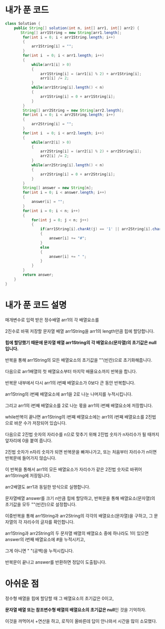 # 내가 푼 코드

```java
class Solution {
    public String[] solution(int n, int[] arr1, int[] arr2) {
       String[] arr1String = new String[arr1.length];
        for(int i = 0; i < arr1String.length; i++)
        {
            arr1String[i] = "";
        }
        for(int i  = 0; i < arr1.length; i++)
        {
            while(arr1[i] > 0)
            {
                arr1String[i] = (arr1[i] % 2) + arr1String[i];
                arr1[i] /= 2;
            }
            while(arr1String[i].length() < n)
            {
                arr1String[i] = 0 + arr1String[i];
            }
        }
        String[] arr2String = new String[arr2.length];
        for(int i = 0; i < arr2String.length; i++)
        {
            arr2String[i] = "";
        }
        for(int i  = 0; i < arr2.length; i++)
        {
            while(arr2[i] > 0)
            {
                arr2String[i] = (arr2[i] % 2) + arr2String[i];
                arr2[i] /= 2;
            }
            while(arr2String[i].length() < n)
            {
                arr2String[i] = 0 + arr2String[i];
            }
        }
        String[] answer = new String[n];
        for(int i = 0; i < answer.length; i++)
        {
            answer[i] = "";
        }
        for(int i = 0; i < n; i++)
        {
            for(int j = 0; j < n; j++)
            {
                if(arr1String[i].charAt(j) == '1' || arr2String[i].charAt(j) == '1')
                {
                    answer[i] += "#";
                }
                else
                {
                    answer[i] += " ";
                }
            }
        }
        return answer;
    }
}
```

# 내가 푼 코드 설명

매개변수로 입력 받은 정수배열 arr1의 각 배열요소를<br><br>
2진수로 바꿔 저장할 문자열 배열 arr1String을 arr1의 length만큼 힙에 할당합니다.<br><br>
**힙에 할당했기 때문에 문자열 배열 arr1String의 각 배열요소(문자열)의 초기값은 null입니다.**<br><br>
반복을 통해 arr1String의 모든 배열요소의 초기값을 ""(빈칸)으로 초기화해줍니다.<br><br>
다음으로 arr1배열의 첫 배열요소부터 마지막 배욜요소까지 반복을 합니다.<br><br>
반복문 내부에서 다시 arr1의 i번째 배열요소가 0보다 큰 동안 반복합니다.<br><br>
arr1String의 i번째 배열요소에 arr1을 2로 나눈 나머지를 누적시킵니다.<br><br>
그리고 arr1의 i번째 배열요소를 2로 나눈 몫을 arr1의 i번째 배열요소에 저장합니다.<br><br>
while반복이 끝나면 arr1String의 i번째 배열요소에는 arr1의 i번째 배열요소를 2진법으로 바꾼 수가 저장되어 있습니다.<br><br>
다음으로 2진법 숫자의 자리수를 n으로 맞추기 위해 2진법 숫자가 n자리수가 될 때까지 앞자리에 0을 붙여 줍니다.<br><br>
2진법 숫자가 n자리 숫자가 되면 반복문을 빠져나가고, 또는 처음부터 자리수가 n이면 반복문에 들어가지 않습니다.<br><br>
이 반복을 통해서 arr1의 모든 배열요소가 자리수가 같은 2진법 숫자로 바뀌어 arr1String에 저장됩니다.<br><br>
arr2배열도 arr1과 동일한 방식으로 실행합니다.<br><br>
문자열배열 answer를 크기 n만큼 힙에 할당하고, 반복문을 통해 배열요소(문자열)의 초기값을 모두 ""(빈칸)으로 설정합니다.<br><br>
이중반복을 통해 arr1String과 arr2String의 각각의 배열요소(문자열)을 구하고, 그 문자열의 각 자리수의 글자를 확인합니다.<br><br>
arr1String과 arr2String의 두 문자열 배열의 배열요소 중에 하나라도 1이 있으면 answer의 i번째 배열요소에 #을 누적시키고,<br><br>
그게 아니면 " "(공백)을 누적시킵니다.<br><br>
반복문이 끝나고 answer를 반환하면 정답이 도출됩니다.

# 아쉬운 점

정수형 배열을 힙에 할당할 때 그 배열요소의 초기값은 0이고,<br><br>
**문자열 배열 또는 참조변수형 배열의 배열요소의 초기값은 null**인 것을 기억하자.<br><br>
이것을 까먹어서 +연산을 하고, 로직이 올바른데 답이 안나와서 시간을 많이 소모했다.
